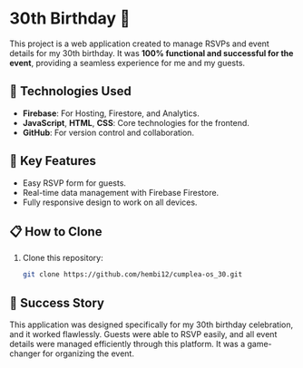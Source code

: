 # 30th Birthday 🎉

This project is a web application created to manage RSVPs and event details for my 30th birthday. It was **100% functional and successful for the event**, providing a seamless experience for me and my guests.

## 🚀 Technologies Used
- **Firebase**: For Hosting, Firestore, and Analytics.
- **JavaScript**, **HTML**, **CSS**: Core technologies for the frontend.
- **GitHub**: For version control and collaboration.

## 🎯 Key Features
- Easy RSVP form for guests.
- Real-time data management with Firebase Firestore.
- Fully responsive design to work on all devices.

## 📋 How to Clone
1. Clone this repository:
   ```bash
   git clone https://github.com/hembi12/cumplea-os_30.git

## 🎉 Success Story
This application was designed specifically for my 30th birthday celebration, and it worked flawlessly. Guests were able to RSVP easily, and all event details were managed efficiently through this platform. It was a game-changer for organizing the event.